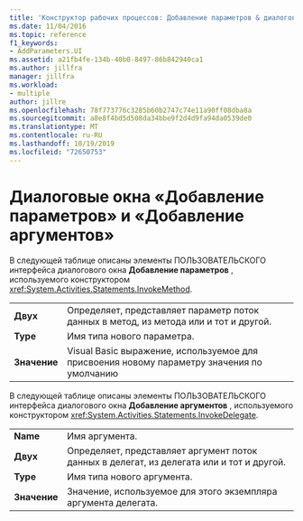 ```yaml
---
title: 'Конструктор рабочих процессов: Добавление параметров & диалоговых окон добавления аргументов'
ms.date: 11/04/2016
ms.topic: reference
f1_keywords:
- AddParameters.UI
ms.assetid: a21fb4fe-134b-40b0-8497-86b842940ca1
ms.author: jillfra
manager: jillfra
ms.workload:
- multiple
author: jillre
ms.openlocfilehash: 78f773776c3285b60b2747c74e11a90ff08dba8a
ms.sourcegitcommit: a8e8f4bd5d508da34bbe9f2d4d9fa94da0539de0
ms.translationtype: MT
ms.contentlocale: ru-RU
ms.lasthandoff: 10/19/2019
ms.locfileid: "72650753"
---
```

# <a name="add-parameters-and-add-arguments-dialog-boxes"></a>Диалоговые окна «Добавление параметров» и «Добавление аргументов»

В следующей таблице описаны элементы ПОЛЬЗОВАТЕЛЬСКОГО интерфейса диалогового окна **Добавление параметров** , используемого конструктором <xref:System.Activities.Statements.InvokeMethod>.

|||
|-|-|
|**Двух**|Определяет, представляет параметр поток данных в метод, из метода или и тот и другой.|
|**Type**|Имя типа нового параметра.|
|**Значение**|Visual Basic выражение, используемое для присвоения новому параметру значения по умолчанию|

В следующей таблице описаны элементы ПОЛЬЗОВАТЕЛЬСКОГО интерфейса диалогового окна **Добавление аргументов** , используемого конструктором <xref:System.Activities.Statements.InvokeDelegate>.

|||
|-|-|
|**Name**|Имя аргумента.|
|**Двух**|Определяет, представляет аргумент поток данных в делегат, из делегата или и тот и другой.|
|**Type**|Имя типа нового аргумента.|
|**Значение**|Значение, используемое для этого экземпляра аргумента делегата.|